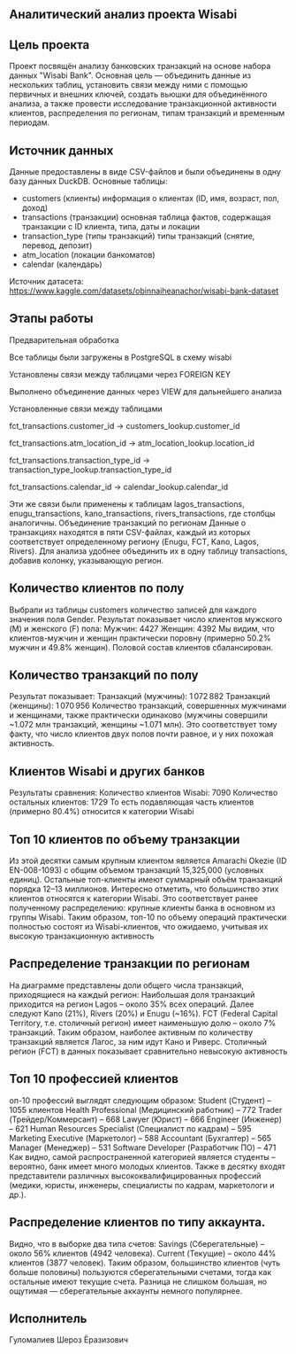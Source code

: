 ## Аналитический анализ проекта Wisabi
## Цель проекта
Проект посвящён анализу банковских транзакций на основе набора данных "Wisabi Bank". Основная цель — объединить данные из нескольких таблиц, установить связи между ними с помощью первичных и внешних ключей, создать вьюшки для объединённого анализа, а также провести исследование транзакционной активности клиентов, распределения по регионам, типам транзакций и временным периодам.
## Источник данных
Данные предоставлены в виде CSV-файлов и были объединены в одну базу данных DuckDB. Основные таблицы:
- customers (клиенты) информация о клиентах (ID, имя, возраст, пол, доход)
- transactions (транзакции) основная таблица фактов, содержащая транзакции с ID клиента, типа, даты и локации
- transaction_type (типы транзакций) типы транзакций (снятие, перевод, депозит)
- atm_location (локации банкоматов)
- calendar (календарь)

Источник датасета: https://www.kaggle.com/datasets/obinnaiheanachor/wisabi-bank-dataset

## Этапы работы
Предварительная обработка

Все таблицы были загружены в PostgreSQL в схему wisabi

Установлены связи между таблицами через FOREIGN KEY

Выполнено объединение данных через VIEW для дальнейшего анализа

Установленные связи между таблицами

fct_transactions.customer_id → customers_lookup.customer_id

fct_transactions.atm_location_id → atm_location_lookup.location_id

fct_transactions.transaction_type_id → transaction_type_lookup.transaction_type_id

fct_transactions.calendar_id → calendar_lookup.calendar_id

Эти же связи были применены к таблицам lagos_transactions, enugu_transactions, kano_transactions, rivers_transactions, где столбцы аналогичны.
Объединение транзакций по регионам Данные о транзакциях находятся в пяти CSV-файлах, каждый из которых соответствует определенному региону (Enugu, FCT, Kano, Lagos, Rivers). Для анализа удобнее объединить их в одну таблицу transactions, добавив колонку, указывающую регион.
## Количество клиентов по полу
Выбрали из таблицы customers количество записей для каждого значения поля Gender. Результат показывает число клиентов мужского (M) и женского (F) пола:
Мужчин: 4427
Женщин: 4392
Мы видим, что клиентов-мужчин и женщин практически поровну (примерно 50.2% мужчин и 49.8% женщин). Половой состав клиентов сбалансирован.
## Количество транзакций по полу
Результат показывает: Транзакций (мужчины): 1 072 882 Транзакций (женщины): 1 070 956 Количество транзакций, совершенных мужчинами и женщинами, также практически одинаково (мужчины совершили ~1.072 млн транзакций, женщины ~1.071 млн). Это соответствует тому факту, что число клиентов двух полов почти равное, и у них похожая активность.
## Клиентов Wisabi и других банков
Результаты сравнения: Количество клиентов Wisabi: 7090 Количество остальных клиентов: 1729 То есть подавляющая часть клиентов (примерно 80.4%) относится к категории Wisabi
## Топ 10 клиентов по объему транзакции
Из этой десятки самым крупным клиентом является Amarachi Okezie (ID EN-008-1093) с общим объемом транзакций 15,325,000 (условных единиц). Остальные топ-клиенты имеют суммарный объём транзакций порядка 12–13 миллионов. Интересно отметить, что большинство этих клиентов относятся к категории Wisabi. Это соответствует ранее полученному распределению: крупные клиенты банка в основном из группы Wisabi. Таким образом, топ-10 по объему операций практически полностью состоят из Wisabi-клиентов, что ожидаемо, учитывая их высокую транзакционную активность
## Распределение транзакции по регионам
На диаграмме представлены доли общего числа транзакций, приходящиеся на каждый регион: Наибольшая доля транзакций приходится на регион Lagos – около 35% всех операций. Далее следуют Kano (21%), Rivers (20%) и Enugu (~16%). FCT (Federal Capital Territory, т.е. столичный регион) имеет наименьшую долю – около 7% транзакций. Таким образом, наиболее активным по количеству транзакций является Лагос, за ним идут Кано и Риверс. Столичный регион (FCT) в данных показывает сравнительно невысокую активность
## Топ 10 профессией клиентов 
оп-10 профессий выглядят следующим образом: Student (Студент) – 1055 клиентов Health Professional (Медицинский работник) – 772 Trader (Трейдер/Коммерсант) – 668 Lawyer (Юрист) – 666 Engineer (Инженер) – 621 Human Resources Specialist (Специалист по кадрам) – 595 Marketing Executive (Маркетолог) – 588 Accountant (Бухгалтер) – 565 Manager (Менеджер) – 531 Software Developer (Разработчик ПО) – 471 Как видно, самой распространенной категорией является студенты – вероятно, банк имеет много молодых клиентов. Также в десятку входят представители различных высококвалифицированных профессий (медики, юристы, инженеры, специалисты по кадрам, маркетологи и др.).
## Распределение клиентов по типу аккаунта.
Видно, что в выборке два типа счетов: Savings (Сберегательные) – около 56% клиентов (4942 человека). Current (Текущие) – около 44% клиентов (3877 человек). Таким образом, большинство клиентов (чуть больше половины) пользуются сберегательными счетами, тогда как остальные имеют текущие счета. Разница не слишком большая, но ощутимая — сберегательные аккаунты немного популярнее.




## Исполнитель
Гуломалиев Шероз Ёразизович
